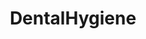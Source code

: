 ---
title: DentalHygiene
crosslinks:
- Dentistry
- NoStupidQuestions
- IsItBullshit
- todayilearned
---